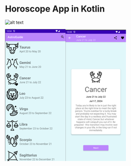 # Horoscope App in Kotlin

![alt text](https://img.freepik.com/vector-premium/signos-zodiaco-establecen-simbolos-astrologicos-doce-constelaciones-zodiacales-horoscopo-iconos-redondos-negros_502505-20.jpg)

<img src="https://github.com/icarpio/HoroscopeKotlin/blob/main/Main.png" width="200"/><img src="https://github.com/icarpio/HoroscopeKotlin/blob/main/Detail.png" width="200"/>

